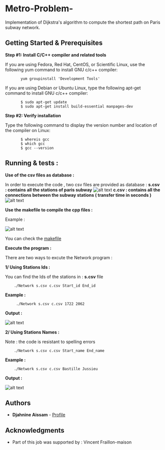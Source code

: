 # Metro-Problem-

 Implementation of Dijkstra's algorithm to compute the shortest path on Paris subway network.

## Getting Started & Prerequisites 

**Step #1: Install C/C++ compiler and related tools**

If you are using Fedora, Red Hat, CentOS, or Scientific Linux, use the following yum command to install GNU c/c++ compiler:

           yum groupinstall 'Development Tools'
           
If you are using Debian or Ubuntu Linux, type the following apt-get command to install GNU c/c++ compiler:

           $ sudo apt-get update
           $ sudo apt-get install build-essential manpages-dev

**Step #2: Verify installation**

Type the following command to display the version number and location of the compiler on Linux:

           $ whereis gcc
           $ which gcc
           $ gcc --version
           
## Running & tests :

**Use of the csv files as database :**

In order to execute the code , two csv files are provided as database : 
       **s.csv : contains all the stations of paris subway**
       ![alt text ](https://github.com/AissamDjahnine/Metro-Problem-/blob/master/stations.jpg)
       **c.csv : contains all the connections between the subway stations ( transfer time in seconds )**
       ![alt text ](https://github.com/AissamDjahnine/Metro-Problem-/blob/master/connections.jpg)


**Use the makefile to compile the cpp files :**

Example :

![alt text](https://github.com/AissamDjahnine/Metro-Problem-/blob/master/makefile.jpg)


You can check the [makefile](https://github.com/AissamDjahnine/Metro-Problem-/blob/master/makefile) 

**Execute the program :**

There are two ways to excute the Network program : 

**1/ Using Stations Ids :** 

You can find the Ids of the stations in : **s.csv** file

        ./Network s.csv c.csv Start_id End_id        
**Example :** 

         ./Network s.csv c.csv 1722 2062
**Output :**

![alt text ](https://github.com/AissamDjahnine/Metro-Problem-/blob/master/SaintLazare_Bastille.jpg)

**2/ Using Stations Names :**

Note : the code is resistant to spelling errors

        ./Network s.csv c.csv Start_name End_name
        
**Example :**

        ./Network s.csv c.csv Bastille Jussieu        

**Output :**

![alt text](https://github.com/AissamDjahnine/Metro-Problem-/blob/master/BastilleJussieu.jpg)


## Authors

* **Djahnine Aissam**  - [Profile](https://github.com/AissamDjahnine)

## Acknowledgments

* Part of this job was supported by : Vincent Fraillon-maison


